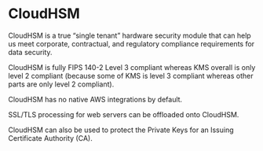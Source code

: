# CloudHSM

CloudHSM is a true “single tenant” hardware security module that can help us meet corporate, contractual, and regulatory compliance requirements for data security.

CloudHSM is fully FIPS 140-2 Level 3 compliant whereas KMS overall is only level 2 compliant (because some of KMS is level 3 compliant whereas other parts are only level 2 compliant).

CloudHSM has no native AWS integrations by default.

SSL/TLS processing for web servers can be offloaded onto CloudHSM.

CloudHSM can also be used to protect the Private Keys for an Issuing Certificate Authority (CA).
